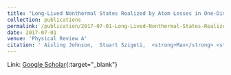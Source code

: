 ```yaml
---
title: "Long-Lived Nonthermal States Realized by Atom Losses in One-Dimensional Quasicondensates"
collection: publications
permalink: /publication/2017-07-01-Long-Lived-Nonthermal-States-Realized-by-Atom-Losses-in-One-Dimensional-Quasicondensates
date: 2017-07-01
venue: 'Physical Review A'
citation: ' Aisling Johnson,  Stuart Szigeti,  <strong>Max</strong> <strong>Schemmer</strong>,  Isabelle Bouchoule, &quot;Long-Lived Nonthermal States Realized by Atom Losses in One-Dimensional Quasicondensates.&quot; Physical Review A, 2017.'
---
```

Link: [Google Scholar](https://scholar.google.com/scholar?q=Long+Lived+Nonthermal+States+Realized+by+Atom+Losses+in+One+Dimensional+Quasicondensates){:target="_blank"}